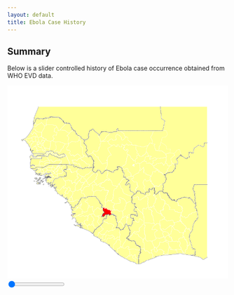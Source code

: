 ```yaml
---
layout: default
title: Ebola Case History
---
```

<script>
	var img = document.getElementById('casedata');
	function setImage(obj)
	{
		var value = obj.value;
		casedata.src = 'images/cases/regional_cases_week_' + value + '.png';
		
	}
</script>
<link href="https://cdnjs.cloudflare.com/ajax/libs/rangeslider.js/1.1.0/rangeslider.min.css" type="text/css">
<script src="https://cdnjs.cloudflare.com/ajax/libs/jquery/2.1.3/jquery.min.js"></script>
<script src="https://cdnjs.cloudflare.com/ajax/libs/rangeslider.js/1.1.0/rangeslider.min.js"></script>
<script>
    // Initialize a new plugin instance for all
    // e.g. $('input[type="range"]') elements.
    $('input[type="range"]').rangeslider();
</script>

## Summary

Below is a slider controlled history of Ebola case occurrence obtained from WHO EVD data. 

<img id='casedata' src='images/cases/regional_cases_week_1.png' />
<br/>
<input onchange='setImage(this)' type="range" min="1" max="64" value="1" step="1" />